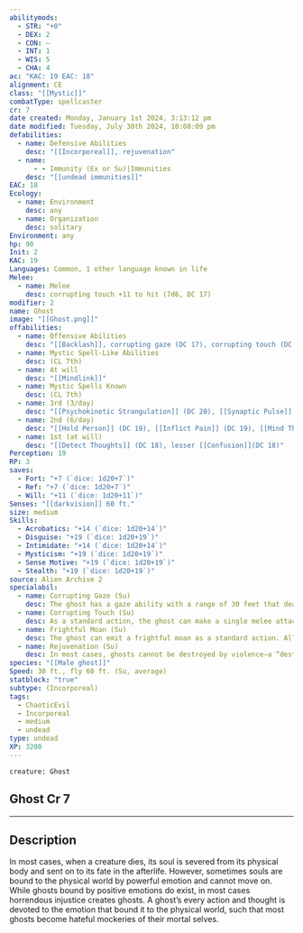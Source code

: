 ```yaml
---
abilitymods:
  - STR: "+0"
  - DEX: 2
  - CON: —
  - INT: 1
  - WIS: 5
  - CHA: 4
ac: "KAC: 19 EAC: 18"
alignment: CE
class: "[[Mystic]]"
combatType: spellcaster
cr: 7
date created: Monday, January 1st 2024, 3:13:12 pm
date modified: Tuesday, July 30th 2024, 10:08:09 pm
defabilities:
  - name: Defensive Abilities
    desc: "[[Incorporeal]], rejuvenation"
  - name:
      - - Immunity (Ex or Su)|Immunities
    desc: "[[undead immunities]]"
EAC: 18
Ecology:
  - name: Environment
    desc: any
  - name: Organization
    desc: solitary
Environment: any
hp: 90
Init: 2
KAC: 19
Languages: Common, 1 other language known in life
Melee:
  - name: Melee
    desc: corrupting touch +11 to hit (7d6, DC 17)
modifier: 2
name: Ghost
image: "[[Ghost.png]]"
offabilities:
  - name: Offensive Abilities
    desc: "[[Backlash]], corrupting gaze (DC 17), corrupting touch (DC 17), distraction (DC 17), frightful moan (DC 17), share pain, sow doubt"
  - name: Mystic Spell-Like Abilities
    desc: (CL 7th)
  - name: At will
    desc: "[[Mindlink]]"
  - name: Mystic Spells Known
    desc: (CL 7th)
  - name: 3rd (3/day)
    desc: "[[Psychokinetic Strangulation]] (DC 20), [[Synaptic Pulse]] (DC 20)"
  - name: 2nd (6/day)
    desc: "[[Hold Person]] (DC 19), [[Inflict Pain]] (DC 19), [[Mind Thrust]] (DC 19), [[See Invisibility]]"
  - name: 1st (at will)
    desc: "[[Detect Thoughts]] (DC 18), lesser [[Confusion]](DC 18)"
Perception: 19
RP: 3
saves:
  - Fort: "+7 (`dice: 1d20+7`)"
  - Ref: "+7 (`dice: 1d20+7`)"
  - Will: "+11 (`dice: 1d20+11`)"
Senses: "[[darkvision]] 60 ft."
size: medium
Skills:
  - Acrobatics: "+14 (`dice: 1d20+14`)"
  - Disguise: "+19 (`dice: 1d20+19`)"
  - Intimidate: "+14 (`dice: 1d20+14`)"
  - Mysticism: "+19 (`dice: 1d20+19`)"
  - Sense Motive: "+19 (`dice: 1d20+19`)"
  - Stealth: "+19 (`dice: 1d20+19`)"
source: Alien Archive 2
specialabil:
  - name: Corrupting Gaze (Su)
    desc: The ghost has a gaze ability with a range of 30 feet that deals 1d4 Charisma damage plus 1d10 cold damage per 3 CR (a fortitude save negates the Charisma damage, but not the physical damage).
  - name: Corrupting Touch (Su)
    desc: As a standard action, the ghost can make a single melee attack against eac. On a hit, this attack deals 7d6 damage. This damage has no type—it manifests in the form of aches from supernatural aging. Creatures immune to magical aging are immune to this damage, but otherwise the damage bypasses all forms of damage reduction. A fortitude save halves the damage dealt.
  - name: Frightful Moan (Su)
    desc: The ghost can emit a frightful moan as a standard action. All living creatures within a 30-foot radius of the ghost must succeed at a Will save or become frightened for 2d4 rounds. Ghosts of CR 10 or higher cause creatures that fail the save to gain the paralyzed condition for 1 round. Ghosts of CR 15 or higher also cause creatures that fail the save to gain the cowering condition for 1d4 rounds. This is a hearing-dependent, mind-affecting fear effect. A creature that successfully saves against frightful moan cannot be affected by the same ghost’s moan for 24 hours.
  - name: Rejuvenation (Su)
    desc: In most cases, ghosts cannot be destroyed by violence—a “destroyed” spirit dematerializes, but restores itself in 2d4 days. The only way to permanently destroy a ghost is to determine the reason for its existence and set right whatever prevents it from resting in peace. The exact means varies with each spirit and should be determined by the GM when creating the ghost.
species: "[[Male ghost]]"
Speed: 30 ft., fly 60 ft. (Su, average)
statblock: "true"
subtype: (Incorporeal)
tags:
  - ChaoticEvil
  - Incorporeal
  - medium
  - undead
type: undead
XP: 3200
---
```


```statblock
creature: Ghost
```

## Ghost Cr 7

---

## Description

In most cases, when a creature dies, its soul is severed from its physical body and sent on to its fate in the afterlife. However, sometimes souls are bound to the physical world by powerful emotion and cannot move on. While ghosts bound by positive emotions do exist, in most cases horrendous injustice creates ghosts. A ghost’s every action and thought is devoted to the emotion that bound it to the physical world, such that most ghosts become hateful mockeries of their mortal selves.
